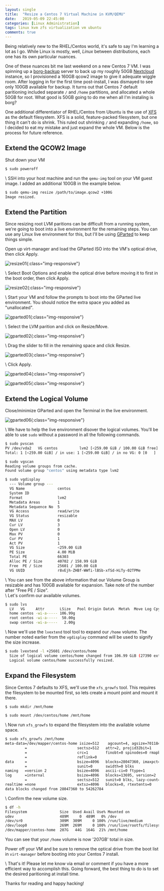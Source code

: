 ```yaml
---
layout: single
title:  "Resize a Centos 7 Virtual Machine in KVM/QEMU"
date:   2019-05-09 22:45:00
categories: [Linux Administration]
tags: linux kvm zfs virtualization vm ubuntu
comments: true
---
```


Being relatively new to the RHEL/Centos world, it's safe to say I'm learning a lot as I go. While Linux is mostly, well, *Linux* between distributions, each one has its own particular nuances.  

One of these nuances bit me last weekend on a new Centos 7 VM. I was spinning up a [borg-backup](https://www.borgbackup.org/) server to back up my roughly 50GB [Nextcloud](https://nextcloud.com/) instance, so I provisioned a 160GB qcow2 image to give it adequate wiggle room. After logging in for the first time post-install, I was dismayed to see only 100GB available for backup. It turns out that Centos 7 default paritioning included separate `/` and `/home` partitions, and allocated a whole 50GB for root. What good is 50GB going to do me when all I'm instaling is borg?  

One additional differentiator of RHEL/Centos from Ubuntu is the use of [XFS](https://wiki.archlinux.org/index.php/XFS) as the default filesystem. XFS is a solid, feature-packed filesystem, but one thing it can't do is shrink. This ruled out shrinking `/` and expanding `/home`, so I decided to eat my mistake and just expand the whole VM. Below is the process for future reference.  

## Extend the QCOW2 Image

Shut down your VM
``` bash
$ sudo poweroff
```

\\
SSH into your host machine and run the `qemu-img` tool on your VM guest image. I added an additional 100GB in the example below. 
``` bash
$ sudo qemu-img resize /path/to/image.qcow2 +100G
Image resized.
```

## Extend the Partition

Since resizing root LVM paritions can be difficult from a running system, we're going to boot into a live environment for the remaining steps. You can use any Linux live environment for this, but I'll be using [GParted](https://gparted.org/) to keep things simple.  

Open up virt-manager and load the GParted ISO into the VM's optical drive, then click Apply.

![resize01](/assets/images/screenshots/resize01.png){:class="img-responsive"}  

\\
Select Boot Options and enable the optical drive before moving it to first in the boot order, then click Apply.

![resize02](/assets/images/screenshots/resize02.png){:class="img-responsive"}  

\\
Start your VM and follow the prompts to boot into the GParted live environment. You should notice the extra space you added as "unallocated".

![gparted01](/assets/images/screenshots/gparted01.png){:class="img-responsive"}

\\
Select the LVM parition and click on Resize/Move.

![gparted02](/assets/images/screenshots/gparted02.png){:class="img-responsive"}

\\
Drag the slider to fill in the remaining space and click Resize.

![gparted03](/assets/images/screenshots/gparted03.png){:class="img-responsive"}

\\
Click Apply.

![gparted04](/assets/images/screenshots/gparted04.png){:class="img-responsive"}  

![gparted05](/assets/images/screenshots/gparted05.png){:class="img-responsive"}


## Extend the Logical Volume

Close/minimize GParted and open the Terminal in the live environment.

![gparted06](/assets/images/screenshots/gparted06.png){:class="img-responsive"}

\\
We have to help the live environment disover the logical volumes. You'll be able to use `sudo` without a password in all the following commands.

``` bash
$ sudo pvscan
PV /dev/vda2   VG centos          lvm2 [<259.00 GiB / 100.00 GiB free]
Total: 1 [<259.00 GiB] / in use: 1 [<259.00 GiB] / in no VG: 0 [0   ]
```

``` bash
$ sudo vgscan
Reading volume groups from cache.
Found volume group "centos" using metadata type lvm2
```

``` bash
$ sudo vgdisplay
  --- Volume group ---
  VG Name               centos
  System ID
  Format                lvm2
  Metadata Areas        1
  Metadata Sequence No  5
  VG Access             read/write
  VG Status             resizable
  MAX LV                0
  Cur LV                3
  Open LV               0
  Max PV                0
  Cur PV                1
  Act PV                1
  VG Size               <259.00 GiB
  PE Size               4.00 MiB
  Total PE              66303
  Alloc PE / Size       40702 / 158.99 GiB
  Free  PE / Size       25601 / 100.00 GiB
  VG UUID               r8vEjh-ZHBf-WWfi-lBSb-xfSd-HiTy-02TPMe
```

\\
You can see from the above information that our Volume Group is resizable and has 100GB available for expansion. Take note of the number after "Free PE / Size".  
\\
Let's confirm our available volumes.

``` bash
$ sudo lvs
  LV   VG     Attr       LSize   Pool Origin Data%  Meta%  Move Log Cpy%Sync Convert
  home centos -wi-a----- 106.99g                                                    
  root centos -wi-a-----  50.00g                                                    
  swap centos -wi-a-----   2.00g 
```

\\
Now we'll use the `lvextend` tool tool to expand our `/home` volume. The number noted earlier from the `vgdisplay` command will be used to signify the size increase.

```bash
$ sudo lvextend -l +25601 /dev/centos/home
  Size of logical volume centos/home changed from 106.99 GiB (27390 extents) to <207.00 GiB (52991 extents).
  Logical volume centos/home successfully resized.
```

## Expand the Filesystem

Since Centos 7 defaults to XFS, we'll use the `xfs_growfs` tool. This requires the filesystem to be mounted first, so lets create a mount point and mount it there.

```bash
$ sudo mkdir /mnt/home
```

```bash
$ sudo mount /dev/centos/home /mnt/home
```

\\
Now run `xfs_growfs` to expand the filesystem into the available volume space.

```bash
$ sudo xfs_growfs /mnt/home
meta-data=/dev/mapper/centos-home isize=512    agcount=4, agsize=7011840 blks
         =                       sectsz=512   attr=2, projid32bit=1
         =                       crc=1        finobt=0 spinodes=0 rmapbt=0
         =                       reflink=0
data     =                       bsize=4096   blocks=28047360, imaxpct=25
         =                       sunit=0      swidth=0 blks
naming   =version 2              bsize=4096   ascii-ci=0 ftype=1
log      =internal               bsize=4096   blocks=13695, version=2
         =                       sectsz=512   sunit=0 blks, lazy-count=1
realtime =none                   extsz=4096   blocks=0, rtextents=0
data blocks changed from 28047360 to 54262784
```

\\
Confirm the new volume size.

```bash
$ df -h
Filesystem               Size  Used Avail Use% Mounted on
udev                     489M     0  489M   0% /dev
/dev/sr0                 309M  309M     0 100% /run/live/medium
/dev/loop0               269M  269M     0 100% /run/live/rootfs/filesystem.squashfs
/dev/mapper/centos-home  207G   44G  164G  21% /mnt/home
```
You can see that your `/home` volume is now '207GB' total in size.  

Power off your VM and be sure to remove the optical drive from the boot list in `virt-manager` before booting into your Centos 7 install.  

\\
That's it! Please let me know via email or comment if you have a more efficient way to accomplish this. Going forward, the best thing to do is to set the desired paritioning at install time.  

Thanks for reading and happy hacking!



